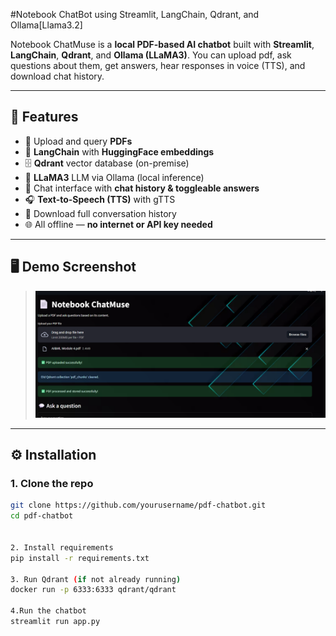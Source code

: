  #Notebook ChatBot using Streamlit, LangChain, Qdrant, and Ollama[Llama3.2]

Notebook ChatMuse is a **local PDF-based AI chatbot** built with **Streamlit**, **LangChain**, **Qdrant**, and **Ollama (LLaMA3)**. You can upload pdf, ask questions about them, get answers, hear responses in voice (TTS), and download chat history.

---

## 🚀 Features

- 📂 Upload and query **PDFs**
- 🧠 **LangChain** with **HuggingFace embeddings**
- 🗄️ **Qdrant** vector database (on-premise)
- 🦙 **LLaMA3** LLM via Ollama (local inference)
- 💬 Chat interface with **chat history & toggleable answers**
- 🎧 **Text-to-Speech (TTS)** with gTTS
- 💾 Download full conversation history
- 🌐 All offline — **no internet or API key needed**

---

## 🖥️ Demo Screenshot

>![Chatbot Screenshot](image.png)

---

## ⚙️ Installation

### 1. Clone the repo

```bash
git clone https://github.com/yourusername/pdf-chatbot.git
cd pdf-chatbot


2. Install requirements
pip install -r requirements.txt

3. Run Qdrant (if not already running)
docker run -p 6333:6333 qdrant/qdrant

4.Run the chatbot
streamlit run app.py


